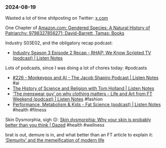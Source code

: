 ### 2024-08-19

Wasted a lot of time shitposting on Twitter: [x.com](https://x.com/search?q=from%3Adebugjois%20since%3A2024-08-19%20until%3A2024-08-20&src=typed_query)

One Chapter of [Amazon.com: Gendered Species: A Natural History of Patriarchy: 9798327856271: David-Barrett, Tamas: Books](https://www.amazon.com/Gendered-Species-Natural-History-Patriarchy/dp/B0D7T8P4F4) 

Industry S03E02, and the obligatory recap podcast:
* [Industry Season 3 Episode 2 Recap - RHAP: We Know Scripted TV (podcast) | Listen Notes](https://www.listennotes.com/podcasts/rhap-we-know/industry-season-3-episode-2-AYHRzvSVJPb/)

Lots of podcasts, since I was doing a lot of chores today: #podcasts 

* [#226 - Monkeypox and AI - The Jacob Shapiro Podcast | Listen Notes](https://lnns.co/D6GrLwUuOFx) #ai
* [The History of Science and Religion with Tom Holland | Listen Notes](https://lnns.co/ATPUu3JSEjI)
* [‘The menswear guy’ on why clothing matters - Life and Art from FT Weekend (podcast) | Listen Notes](https://lnns.co/UZV1P2WI7fC) #fashion
* [Performance, Metabolism & Kids - Fat Science (podcast) | Listen Notes](https://lnns.co/6aG9LNUdVoO) #health #fitness

Skin Dysmorphia, sigh 😔: [Skin dysmorphia: Why your skin is probably better than you think | Dazed](https://www.dazeddigital.com/beauty/article/64392/1/skin-dysmorphia-why-your-skin-is-probably-better-than-you-think-it-is) #health #wellness

brat is out, demure is in, and what better than an FT article to explain it: [‘Demurity’ and the memeification of modern life](https://on.ft.com/3XiXCIu)
